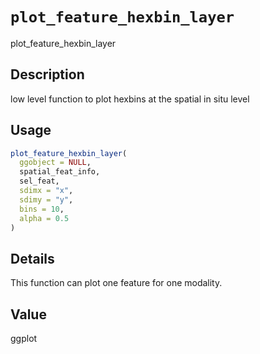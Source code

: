 # `plot_feature_hexbin_layer`

plot_feature_hexbin_layer


## Description

low level function to plot hexbins at the spatial in situ level


## Usage

```r
plot_feature_hexbin_layer(
  ggobject = NULL,
  spatial_feat_info,
  sel_feat,
  sdimx = "x",
  sdimy = "y",
  bins = 10,
  alpha = 0.5
)
```


## Details

This function can plot one feature for one modality.


## Value

ggplot


